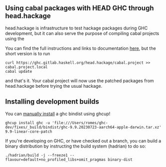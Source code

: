 ## Using cabal packages with HEAD GHC through head.hackage

head.hackage is infrastructure to test hackage packages during GHC development,
but it can also serve the purpose of compiling cabal projects using the 

You can find the full instructions and links to documentation [here](https://ghc.gitlab.haskell.org/head.hackage/), but the short version is to run
```
curl https://ghc.gitlab.haskell.org/head.hackage/cabal.project >> cabal.project.local
cabal update
```
and that's it.
Your cabal project will now use the patched packages from head.hackage before
trying the usual hackage.

## Installing development builds

You can [manually install](https://www.haskell.org/ghcup/guide/#installing-custom-bindists) a ghc bindist using ghcup!
```
ghcup install ghc -u 'file:///Users/romes/ghc-dev/fixes/_build/bindist/ghc-9.9.20230723-aarch64-apple-darwin.tar.xz' 9.9-linear-core-patch
```
If you're developing on GHC, or have checked out a branch, you can build a
binary distribution by instructing the build system (hadrian) to do so:
```
./hadrian/build -j --freeze1 --flavour=default+no_profiled_libs+omit_pragmas binary-dist
```

